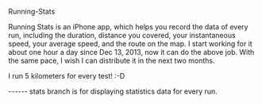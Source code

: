 Running-Stats

Running Stats is an iPhone app, which helps you record the data of every run, including the duration, distance you covered, your instantaneous speed, your average speed, and the route on the map. I start working for it about one hour a day since Dec 13, 2013, now it can do the above job. With the same pace, I wish I can distribute it in the next two months.


I run 5 kilometers for every test! :-D

------ stats branch is for displaying statistics data for every run.